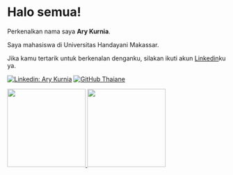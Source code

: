# Halo semua! 

Perkenalkan nama saya **Ary Kurnia**.<br>

Saya mahasiswa di Universitas Handayani Makassar.<br>

Jika kamu tertarik untuk berkenalan denganku, silakan ikuti akun [Linkedin](https://www.linkedin.com/in/arykurnia/)ku ya.<br>

[![Linkedin: Ary Kurnia](https://img.shields.io/badge/-AryKurnia-blue?style=flat-square&logo=Linkedin&logoColor=white&link=https://www.linkedin.com/in/arykurnia/)](https://www.linkedin.com/in/arykurnia/)
[![GitHub Thaiane](https://img.shields.io/github/followers/thaiane?label=follow&style=social)](https://github.com/AryKurnia)

<p align="left">
<a href="https://github.com/AryKurnia">
  <img height="180em" src="https://github-readme-stats-eight-theta.vercel.app/api?username=AryKurnia&show_icons=true&theme=algolia&include_all_commits=true&count_private=true"/>
  <img height="180em" src="https://github-readme-stats-eight-theta.vercel.app/api/top-langs/?username=AryKurnia&layout=compact&theme=algolia"/>
</a>
</p>

<!---
AryKurnia/AryKurnia is a ✨ special ✨ repository because its `README.md` (this file) appears on your GitHub profile.
You can click the Preview link to take a look at your changes.
--->
